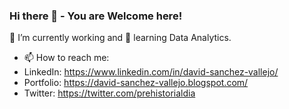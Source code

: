 ### Hi there 👋 - You are Welcome here!
🔭 I’m currently working and 🌱 learning Data Analytics.
- 📫 How to reach me: 
- LinkedIn: https://www.linkedin.com/in/david-sanchez-vallejo/
- Portfolio: https://david-sanchez-vallejo.blogspot.com/
- Twitter:   https://twitter.com/prehistorialdia


<!--
**dasacvall/dasacvall** is a ✨ _special_ ✨ repository because its `README.md` (this file) appears on your GitHub profile.

Here are some ideas to get you started:

- 🔭 I’m currently working and 🌱 learning Data Analytics.
- 📫 How to reach me:
                     LinkedIn:  https://www.linkedin.com/in/david-sanchez-vallejo/
                     Portfolio: https://david-sanchez-vallejo.blogspot.com/
                     Twitter:   https://twitter.com/prehistorialdia

-->
